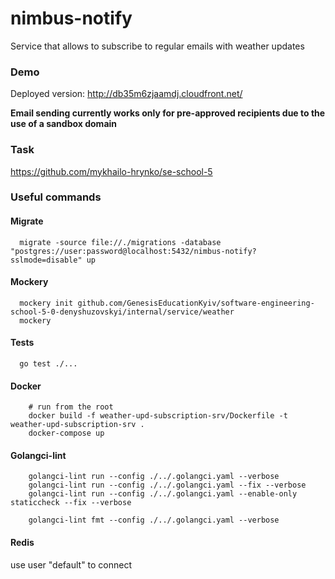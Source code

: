 # nimbus-notify
Service that allows to subscribe to regular emails with weather updates

### Demo
Deployed version: http://db35m6zjaamdj.cloudfront.net/

**Email sending currently works only for pre-approved recipients due to the use of a sandbox domain**

### Task
https://github.com/mykhailo-hrynko/se-school-5


### Useful commands

#### Migrate
```shell
  migrate -source file://./migrations -database "postgres://user:password@localhost:5432/nimbus-notify?sslmode=disable" up
```

#### Mockery
```shell
  mockery init github.com/GenesisEducationKyiv/software-engineering-school-5-0-denyshuzovskyi/internal/service/weather
  mockery
```

#### Tests
```shell
  go test ./...
```

#### Docker
```shell
    # run from the root
    docker build -f weather-upd-subscription-srv/Dockerfile -t weather-upd-subscription-srv .
    docker-compose up
```

#### Golangci-lint
```shell
    golangci-lint run --config ./../.golangci.yaml --verbose  
    golangci-lint run --config ./../.golangci.yaml --fix --verbose
    golangci-lint run --config ./../.golangci.yaml --enable-only staticcheck --fix --verbose
    
    golangci-lint fmt --config ./../.golangci.yaml --verbose
```

#### Redis
use user "default" to connect

